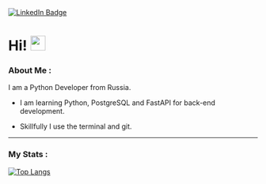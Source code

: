 <div id="badges">
  <a href="https://t.me/Billi2kurtki">
    <img src="https://img.shields.io/badge/Telegram-blue?logo=telegram&logoColor=white&style=for-the-badge" alt="LinkedIn Badge"/>
  </a>
</div>
<img src="https://komarev.com/ghpvc/?username=sl1tan&style=flat-square&color=blue" alt=""/>

<h1>
  Hi!
  <img src="https://media.giphy.com/media/hvRJCLFzcasrR4ia7z/giphy.gif" width="30px"/>
</h1>



### About Me :

I am a Python Developer from Russia.

- I am learning Python, PostgreSQL and FastAPI for back-end development.

- Skillfully I use the terminal and git.

---

### My Stats :

[![Top Langs](https://github-readme-stats.vercel.app/api/top-langs/?username=sl1tan&layout=compact&theme=vision-friendly-dark)](https://github.com/anuraghazra/github-readme-stats)
